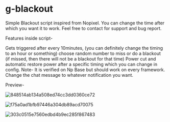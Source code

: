 # g-blackout




Simple Blackout script inspired from Nopixel. You can change the time after which you want it to work. Feel free to contact for support and bug report.

Features inside script-

Gets triggered after every 10minutes, (you can definitely change the timing to an hour or something)
choose random number to miss or do a blackout (if missed, then there will not be a blackout for that time)
Power cut and automatic restore power after a specific timing which you can change in config.
Note- It is verified on Np Base but should work on every framework. Change the chat message to whatever notification you want.

Preview-

![848514ab134a508ed74cc3dd0360ce72](https://user-images.githubusercontent.com/101108161/174138720-9040067a-60fe-421d-892b-5b39f81586e5.png)

![f75a0ad1bfb97446a304db89acd70075](https://user-images.githubusercontent.com/101108161/174138682-357d505a-4c93-4d6a-901a-07ee66eb2e6e.jpg)

![303c0515e7560edbd4b9ec285f867483](https://user-images.githubusercontent.com/101108161/174138741-c7243746-6f04-496d-a589-ec7326fd0901.png)

